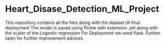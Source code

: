 # Heart_Disase_Detection_ML_Project
This repository contains all the files along with the dataset till final deployment
The model is saved using Pickle with extension .pkl along with the scaler of the Logestic regression
For Deployment we used flask.
Further open for further improvement advices. 
